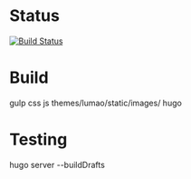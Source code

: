 # Status
[![Build Status](https://travis-ci.org/LavoWeb/Lumao-Hugo.svg?branch=master)](https://travis-ci.org/LavoWeb/Lumao-Hugo)

# Build
gulp css js themes/lumao/static/images/
hugo

# Testing
hugo server --buildDrafts